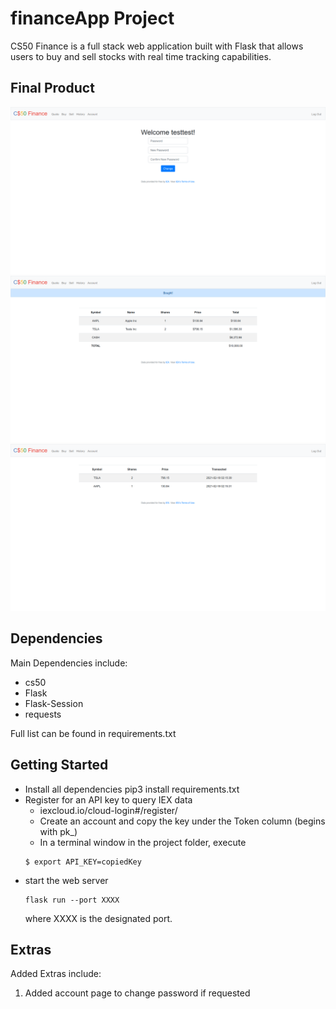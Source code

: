 # financeApp Project

CS50 Finance is a full stack web application built with Flask that allows users to buy and sell stocks with real time tracking capabilities.


## Final Product

!["Screenshot of Account Page"](https://raw.githubusercontent.com/Justin1002/financeApp/main/docs/Screenshot_2021-02-17%20C%2450%20Finance%20Account.png)
!["screenshot of Buy page"](https://raw.githubusercontent.com/Justin1002/financeApp/main/docs/Screenshot_2021-02-17%20C%2450%20Finance%20Buy.png)
!["Screenshot of History Page"](https://raw.githubusercontent.com/Justin1002/financeApp/main/docs/Screenshot_2021-02-17%20C%2450%20Finance%20History.png)

## Dependencies

Main Dependencies include:
- cs50
- Flask
- Flask-Session
- requests

Full list can be found in requirements.txt

## Getting Started

- Install all dependencies pip3 install requirements.txt
- Register for an API key to query IEX data
  - iexcloud.io/cloud-login#/register/
  - Create an account and copy the key under the Token column (begins with pk_)
  - In a terminal window in the project folder, execute
  ```
  $ export API_KEY=copiedKey
  ```
- start the web server
  ```
  flask run --port XXXX
  ```
  where XXXX is the designated port.

## Extras

Added Extras include:

1. Added account page to change password if requested
